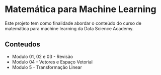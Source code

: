 # Matemática para Machine Learning

Este projeto tem como finalidade abordar o conteúdo do curso de matemática para machine learning da Data Science Academy.

## Conteudos
* Modulo 01, 02 e 03 - Revisão
* Modulo 04 - Vetores e Espaço Vetorial
* Modulo 5 - Transformação Linear